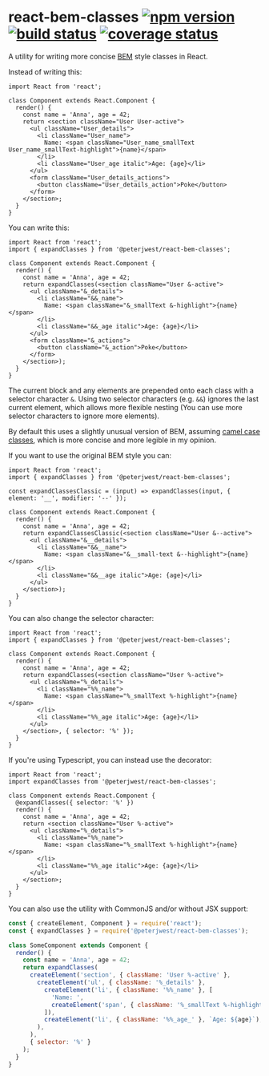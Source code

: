 # react-bem-classes [![npm version][npm-badge]][npm-url] [![build status][circle-badge]][circle-url] [![coverage status][coverage-badge]][coverage-url]

A utility for writing more concise [BEM](http://getbem.com/) style classes in React.

Instead of writing this:

<!-- snippet: tsx,jsx -->
```tsx
import React from 'react';

class Component extends React.Component {
  render() {
    const name = 'Anna', age = 42;
    return <section className="User User-active">
      <ul className="User_details">
        <li className="User_name">
          Name: <span className="User_name_smallText User_name_smallText-highlight">{name}</span>
        </li>
        <li className="User_age italic">Age: {age}</li>
      </ul>
      <form className="User_details_actions">
        <button className="User_details_action">Poke</button>
      </form>
    </section>;
  }
}
```

You can write this:

<!-- snippet: tsx,jsx -->
```tsx
import React from 'react';
import { expandClasses } from '@peterjwest/react-bem-classes';

class Component extends React.Component {
  render() {
    const name = 'Anna', age = 42;
    return expandClasses(<section className="User &-active">
      <ul className="&_details">
        <li className="&&_name">
          Name: <span className="&_smallText &-highlight">{name}</span>
        </li>
        <li className="&&_age italic">Age: {age}</li>
      </ul>
      <form className="&_actions">
        <button className="&_action">Poke</button>
      </form>
    </section>);
  }
}
```

The current block and any elements are prepended onto each class with a selector character `&`. Using two selector characters (e.g. `&&`) ignores the last current element, which allows more flexible nesting (You can use more selector characters to ignore more elements).

By default this uses a slightly unusual version of BEM, assuming [camel case classes](https://en.bem.info/methodology/naming-convention/#camelcase-style), which is more concise and more legible in my opinion.

If you want to use the original BEM style you can:

<!-- snippet: tsx,jsx -->
```tsx
import React from 'react';
import { expandClasses } from '@peterjwest/react-bem-classes';

const expandClassesClassic = (input) => expandClasses(input, { element: '__', modifier: '--' });

class Component extends React.Component {
  render() {
    const name = 'Anna', age = 42;
    return expandClassesClassic(<section className="User &--active">
      <ul className="&__details">
        <li className="&&__name">
          Name: <span className="&__small-text &--highlight">{name}</span>
        </li>
        <li className="&&__age italic">Age: {age}</li>
      </ul>
    </section>);
  }
}
```

You can also change the selector character:

<!-- snippet: tsx,jsx -->
```tsx
import React from 'react';
import { expandClasses } from '@peterjwest/react-bem-classes';

class Component extends React.Component {
  render() {
    const name = 'Anna', age = 42;
    return expandClasses(<section className="User %-active">
      <ul className="%_details">
        <li className="%%_name">
          Name: <span className="%_smallText %-highlight">{name}</span>
        </li>
        <li className="%%_age italic">Age: {age}</li>
      </ul>
    </section>, { selector: '%' });
  }
}
```

If you're using Typescript, you can instead use the decorator:

<!-- snippet: tsx -->
```tsx
import React from 'react';
import expandClasses from '@peterjwest/react-bem-classes';

class Component extends React.Component {
  @expandClasses({ selector: '%' })
  render() {
    const name = 'Anna', age = 42;
    return <section className="User %-active">
      <ul className="%_details">
        <li className="%%_name">
          Name: <span className="%_smallText %-highlight">{name}</span>
        </li>
        <li className="%%_age italic">Age: {age}</li>
      </ul>
    </section>;
  }
}
```

You can also use the utility with CommonJS and/or without JSX support:

<!-- snippet: cjs -->
```js
const { createElement, Component } = require('react');
const { expandClasses } = require('@peterjwest/react-bem-classes');

class SomeComponent extends Component {
  render() {
    const name = 'Anna', age = 42;
    return expandClasses(
      createElement('section', { className: 'User %-active' },
        createElement('ul', { className: '%_details' },
          createElement('li', { className: '%%_name' }, [
            'Name: ',
            createElement('span', { className: '%_smallText %-highlight' }),
          ]),
          createElement('li', { className: '%%_age_' }, `Age: ${age}`),
        ),
      ),
      { selector: '%' }
    );
  }
}
```

[npm-badge]: https://badge.fury.io/js/%40peterjwest%2Freact-bem-classes.svg
[npm-url]: https://www.npmjs.com/package/@peterjwest/react-bem-classes

[circle-badge]: https://circleci.com/gh/peterjwest/react-bem-classes.svg?style=shield
[circle-url]: https://circleci.com/gh/peterjwest/react-bem-classes

[coverage-badge]: https://coveralls.io/repos/peterjwest/react-bem-classes/badge.svg?branch=main&service=github
[coverage-url]: https://coveralls.io/github/peterjwest/react-bem-classes?branch=main
